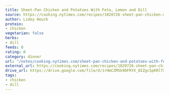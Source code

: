 ```yaml
---
title: Sheet-Pan Chicken and Potatoes With Feta, Lemon and Dill
source: https://cooking.nytimes.com/recipes/1020726-sheet-pan-chicken-and-potatoes-with-feta-lemon-and-dill
author: Lidey Heuck
protein:
- chicken
vegetarian: false
herbs:
- dill
feeds: 0
rating: 0
category: dinner
url: "/notes/cooking.nytimes.com/sheet-pan-chicken-and-potatoes-with-feta-lemon-and-dill.html"
external_url: https://cooking.nytimes.com/recipes/1020726-sheet-pan-chicken-and-potatoes-with-feta-lemon-and-dill
drive_url: https://drive.google.com/file/d/1rHmCZM5k9DFRYX_8IZgcSpKRlTXY4w8z/view?usp=drive_link
tags:
- chicken
- dill
---
```



